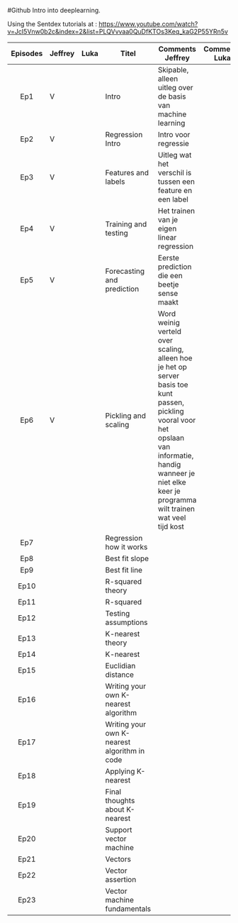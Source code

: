 #Github
Intro into deeplearning.

Using the Sentdex tutorials at : https://www.youtube.com/watch?v=JcI5Vnw0b2c&index=2&list=PLQVvvaa0QuDfKTOs3Keq_kaG2P55YRn5v

| Episodes |  Jeffrey | Luka |Titel|Comments Jeffrey|Comments Luka|
|:--------:|----------|------|------|--------------------------------|--------|
| Ep1      | V        |      |Intro|Skipable, alleen uitleg over de basis van machine learning||
| Ep2      | V        |      |Regression Intro|Intro voor regressie||
| Ep3      | V        |      |Features and labels|Uitleg wat het verschil is tussen een feature en een label||
| Ep4      | V        |      |Training and testing|Het trainen van je eigen linear regression||
| Ep5      | V        |      |Forecasting and prediction|Eerste prediction die een beetje sense maakt||
| Ep6      | V        |      |Pickling and scaling|Word weinig verteld over scaling, alleen hoe je het op server basis toe kunt passen, pickling vooral voor het opslaan van informatie, handig wanneer je niet elke keer je programma wilt trainen wat veel tijd kost||
| Ep7      |          |      |Regression how it works|||
| Ep8      |          |      |Best fit slope|||
| Ep9      |          |      |Best fit line|||
| Ep10      |          |      |R-squared theory|||
| Ep11      |          |      |R-squared|||
| Ep12      |          |      |Testing assumptions|||
| Ep13      |          |      |K-nearest theory|||
| Ep14      |          |      |K-nearest|||
| Ep15      |          |      |Euclidian distance|||
| Ep16      |          |      |Writing your own K-nearest algorithm|||
| Ep17      |          |      |Writing your own K-nearest algorithm in code|||
| Ep18      |          |      |Applying K-nearest|||
| Ep19      |          |      |Final thoughts about K-nearest|||
| Ep20      |          |      |Support vector machine|||
| Ep21      |          |      |Vectors|||
| Ep22      |          |      |Vector assertion|||
| Ep23      |          |      |Vector machine fundamentals|||



